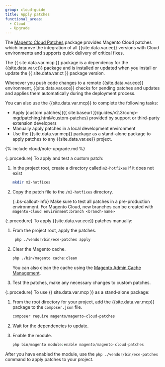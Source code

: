 ```yaml
---
group: cloud-guide
title: Apply patches
functional_areas:
  - Cloud
  - Upgrade
---
```

The [Magento Cloud Patches](https://github.com/magento/magento-cloud-patches) package
provides Magento Cloud patches which improve the integration of all {{site.data.var.ee}} versions with Cloud environments and supports quick delivery of critical fixes.

The {{ site.data.var.mcp }} package is a dependency for the {{site.data.var.ct}} package and is installed or updated when you install or update the {{ site.data.var.ct }} package version.

Whenever you push code changes to a remote {{site.data.var.ece}} environment, {{site.data.var.ece}} checks for pending patches and updates and applies them automatically during the deployment process.

You can also use the {{site.data.var.mcp}} to complete the following tasks:

- Apply [custom patches]({{ site.baseurl }}/guides/v2.3/comp-mgr/patching.html#custom-patches) provided by support or third-party extension developers
- Manually apply patches in a local development environment
- Use the {{site.data.var.mcp}} package as a stand-alone package to apply patches to any {{site.data.var.ee}} project.

{% include cloud/note-upgrade.md %}

{:.procedure}
To apply and test a custom patch:

1. In the project root, create a directory called `m2-hotfixes` if it does not exist

    ```bash
    mkdir m2-hotfixes
    ```

1. Copy the patch file to the `/m2-hotfixes` directory.

    {:.bs-callout-info}
    Make sure to test all patches in a pre-production environment.  For Magento Cloud, new branches can be created with `magento-cloud environment:branch <branch-name>`

{:.procedure}
To apply {{site.data.var.ece}} patches manually:

1. From the project root, apply the patches.

    ```bash
     php ./vendor/bin/ece-patches apply
    ```

1. Clear the Magento cache.

    ```bash
    php ./bin/magento cache:clean
    ```

    You can also clean the cache using the [Magento Admin Cache Management](http://docs.magento.com/m2/ee/user_guide/system/cache-management.html).

1. Test the patches, make any necessary changes to custom patches.

{:.procedure}
To use {{ site.data.var.mcp }} as a stand-alone package:

1. From the root directory for your project, add the {{site.data.var.mcp}} package to the `composer.json` file.

    ```bash
    composer require magento/magento-cloud-patches
    ```

1. Wait for the dependencies to update.

1. Enable the module.

   ```php
   php bin/magento module:enable magento/magento-cloud-patches
   ```

After you have enabled the module, use the `php ./vendor/bin/ece-patches` command to apply patches to your project.